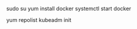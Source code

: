 <!-- Using Aws_Linux  with 3 nodes 1 as master named 'master' and 2 child nodes names 'node1' and 'node2'-->
sudo su
yum install docker
systemctl start docker
 
<!-- Install Kubernetes from https://kubernetes.io/docs/setup/production-environment/tools/kubeadm/install-kubeadm/  -->
<!-- Also check -->
yum repolist
kubeadm init 
<!-- After running this command we will see -> To start using cluster you need to run the following as a regular user  -->
<!-- We have to copy this and paste it in command prompt of master node-->
<!-- and one more command we will get -> Alternatively, if you are root user u can run -->
<!-- We will also copy this to the terminal of same master node-->
<!-- Now we will find -> Then you can join any number of nodes by running the following on each root  -->
<!-- Copy this to worker nodes terminal -->


<!-- Then for communication between pods we need to install calico for kubernetes -->
